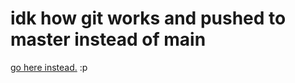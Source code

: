 # idk how git works and pushed to master instead of main
[go here instead.](https://github.com/EdaKris/cintra-skins/tree/master) :p 
